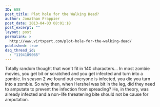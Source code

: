 ```yaml
---
ID: 688
post_title: Plot hole for the Walking Dead?
author: Jonathan Frappier
post_date: 2013-04-03 08:01:18
post_excerpt: ""
layout: post
permalink: >
  http://www.virtxpert.com/plot-hole-for-the-walking-dead/
published: true
dsq_thread_id:
  - "1194189065"
---
```

Totally random thought that won't fit in 140 characters... In most zombie movies, you get bit or scratched and you get infected and turn into a zombie. In season 2 we found out everyone is infected, you die you turn into a zombie. So why then, when Hershel was bit in the leg, did they need to amputate to prevent the infection from spreading? He, in theory, was already infected and a non-life threatening bite should not be cause for amputation.